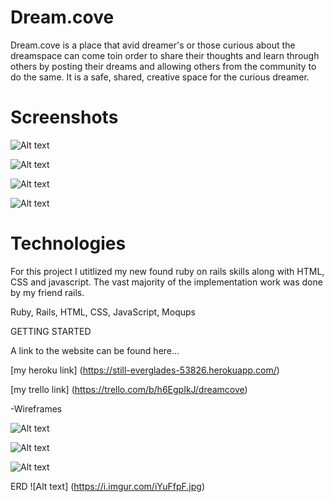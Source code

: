 # Dream.cove

Dream.cove is a place that avid dreamer's or those curious about the dreamspace can come toin order to share their thoughts and learn through others by posting their dreams and allowing others from the community to do the same. It is a safe, shared, creative space for the curious dreamer. 

# Screenshots


![Alt text](https://i.imgur.com/uUJAcjC.png "Optional title")

![Alt text](https://i.imgur.com/N1eA5Ph.jpg "Optional title")

![Alt text](https://i.imgur.com/BnIxOkv.png "Optional title")

![Alt text](https://i.imgur.com/SStIu2W.png "Optional title")

# Technologies

For this project I utitlized my new found ruby on rails skills along with HTML, CSS and javascript. The vast majority of the implementation work was done by my friend rails. 

Ruby, Rails, HTML, CSS, JavaScript, Moqups

GETTING STARTED

A link to the website can be found here...
<br/>

[my heroku link] (https://still-everglades-53826.herokuapp.com/)

[my trello link] (https://trello.com/b/h6EgpIkJ/dreamcove)

-Wireframes

![Alt text](https://i.imgur.com/NT3XuTL.png "Optional title")

![Alt text](https://i.imgur.com/hQZF7EV.png "Optional title")

![Alt text](https://i.imgur.com/IHz1Lji.png "Optional title")

ERD
![Alt text] (https://i.imgur.com/iYuFfpF.jpg)


